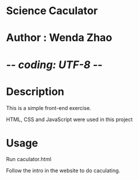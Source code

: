 # Science Caculator
# Author : Wenda Zhao
# -*- coding: UTF-8 -*-

# Description
This is a simple front-end exercise. 

HTML, CSS and JavaScript were used in this project

# Usage
Run caculator.html 

Follow the intro in the website to do caculating.